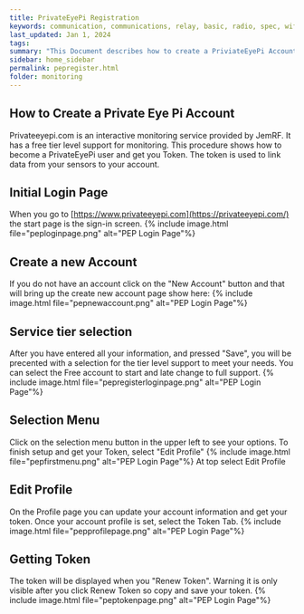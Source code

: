```yaml
---
title: PrivateEyePi Registration
keywords: communication, communications, relay, basic, radio, spec, wifi, sensor
last_updated: Jan 1, 2024
tags:
summary: "This Document describes how to create a PriviateEyePi Account"
sidebar: home_sidebar
permalink: pepregister.html
folder: monitoring
---
```


## How to Create a Private Eye Pi Account
Privateeyepi.com is an interactive monitoring service provided by JemRF. It has a free tier level support for monitoring. This procedure shows how to become a PrivateEyePi user and get you Token. The token is used to link data from your sensors to your account.
## Initial Login Page
When you go to [https://www.privateeyepi.com](https://privateeyepi.com/) the start page is the sign-in screen.
{% include image.html file="peploginpage.png" alt="PEP Login Page"%}

## Create a new Account
If you do not have an account click on the "New Account" button and that will bring up the create new account page show here:
{% include image.html file="pepnewaccount.png" alt="PEP Login Page"%}

## Service tier selection
After you have entered all your information, and pressed "Save", you will be precented with a selection for the tier level support to meet your needs.
You can select the Free account to start and late change to full support.
{% include image.html file="pepregisterloginpage.png" alt="PEP Login Page"%}

## Selection Menu
Click on the selection menu button in the upper left to see your options.
To finish setup and get your Token, select "Edit Profile"
{% include image.html file="pepfirstmenu.png" alt="PEP Login Page"%}
At top select Edit Profile

## Edit Profile
On the Profile page you can update your account information and get your token.
Once your account profile is set, select the Token Tab.
{% include image.html file="pepprofilepage.png" alt="PEP Login Page"%}

## Getting Token
The token will be displayed when you "Renew Token". Warning it is only visible after you click Renew Token so copy and save your token.
{% include image.html file="peptokenpage.png" alt="PEP Login Page"%}
